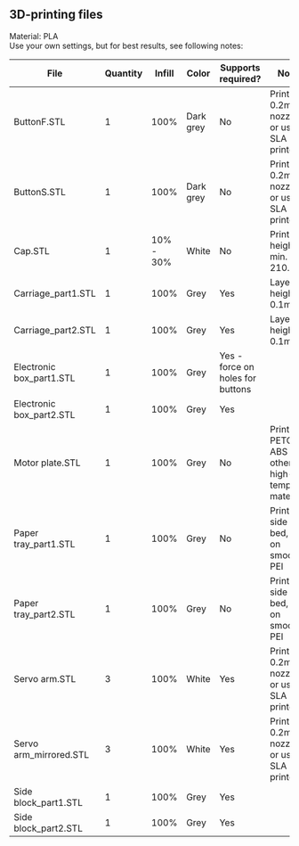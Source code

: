 ## 3D-printing files

Material: PLA  
Use your own settings, but for best results, see following notes:

| File                     | Quantity | Infill    | Color     | Supports required?               | Notes                                          |
|--------------------------|----------|-----------|-----------|----------------------------------|------------------------------------------------|
| ButtonF.STL              | 1        | 100%      | Dark grey | No                               | Print with 0.2mm nozzle, or use SLA printer    |
| ButtonS.STL              | 1        | 100%      | Dark grey | No                               | Print with 0.2mm nozzle, or use SLA printer    |
| Cap.STL                  | 1        | 10% - 30% | White     | No                               | Printer height: min. 210.5mm                   |
| Carriage_part1.STL       | 1        | 100%      | Grey      | Yes                              | Layer height 0.1mm                             |
| Carriage_part2.STL       | 1        | 100%      | Grey      | Yes                              | Layer height 0.1mm                             |
| Electronic box_part1.STL | 1        | 100%      | Grey      | Yes - force on holes for buttons |                                                |
| Electronic box_part2.STL | 1        | 100%      | Grey      | Yes                              |                                                |
| Motor plate.STL          | 1        | 100%      | Grey      | No                               | Print in PETG, ABS or other high-temp material |
| Paper tray_part1.STL     | 1        | 100%      | Grey      | No                               | Print top side on bed, print on smooth PEI     |
| Paper tray_part2.STL     | 1        | 100%      | Grey      | No                               | Print top side on bed, print on smooth PEI     |
| Servo arm.STL            | 3        | 100%      | White     | Yes                              | Print with 0.2mm nozzle, or use SLA printer    |
| Servo arm_mirrored.STL   | 3        | 100%      | White     | Yes                              | Print with 0.2mm nozzle, or use SLA printer    |
| Side block_part1.STL     | 1        | 100%      | Grey      | Yes                              |                                                |
| Side block_part2.STL     | 1        | 100%      | Grey      | Yes                              |                                                |